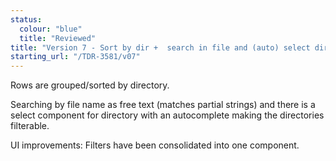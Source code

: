 ```yaml
---
status:
  colour: "blue"
  title: "Reviewed"
title: "Version 7 - Sort by dir +  search in file and (auto) select dir"
starting_url: "/TDR-3581/v07"
---
```


Rows are grouped/sorted by directory.  

Searching by file name as free text (matches partial strings) and there is a select component for directory with an autocomplete making the directories filterable.

UI improvements: Filters have been consolidated into one component.
